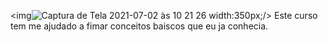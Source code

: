 <img![Captura de Tela 2021-07-02 às 10 21 26](https://user-images.githubusercontent.com/69546564/124281704-5cf61680-db20-11eb-821a-3898f99d42b4.png) width:350px;/>
Este curso tem me ajudado a fimar conceitos baiscos que eu ja conhecia.
